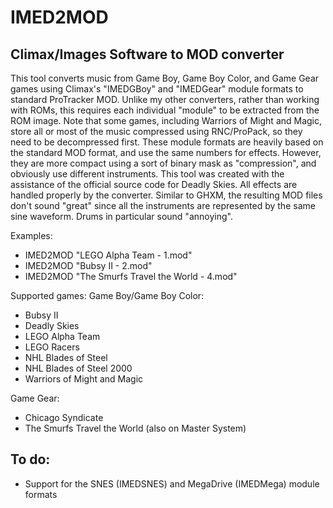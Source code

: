 # IMED2MOD
## Climax/Images Software to MOD converter
This tool converts music from Game Boy, Game Boy Color, and Game Gear games using Climax's "IMEDGBoy" and "IMEDGear" module formats to standard ProTracker MOD. Unlike my other converters, rather than working with ROMs, this requires each individual "module" to be extracted from the ROM image. Note that some games, including Warriors of Might and Magic, store all or most of the music compressed using RNC/ProPack, so they need to be decompressed first.
These module formats are heavily based on the standard MOD format, and use the same numbers for effects. However, they are more compact using a sort of binary mask as "compression", and obviously use different instruments. This tool was created with the assistance of the official source code for Deadly Skies.
All effects are handled properly by the converter. Similar to GHXM, the resulting MOD files don't sound "great" since all the instruments are represented by the same sine waveform. Drums in particular sound "annoying".

Examples:
* IMED2MOD "LEGO Alpha Team - 1.mod"
* IMED2MOD "Bubsy II - 2.mod"
* IMED2MOD "The Smurfs Travel the World - 4.mod"


Supported games:
Game Boy/Game Boy Color:
* Bubsy II
* Deadly Skies
* LEGO Alpha Team
* LEGO Racers
* NHL Blades of Steel
* NHL Blades of Steel 2000
* Warriors of Might and Magic

Game Gear:
* Chicago Syndicate
* The Smurfs Travel the World (also on Master System)

## To do:
  * Support for the SNES (IMEDSNES) and MegaDrive (IMEDMega) module formats
